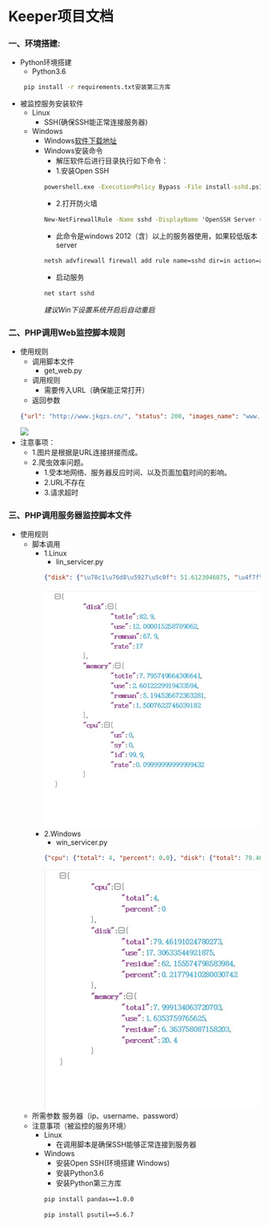 # Keeper项目文档
### 一、环境搭建:
- Python环境搭建
    - Python3.6   
    ```cmd 
     pip install -r requirements.txt安装第三方库
    ```
- 被监控服务安装软件
    - Linux 
        - SSH(确保SSH能正常连接服务器)
    - Windows
        - Windows[软件下载地址](https://github.com/PowerShell/Win32-OpenSSH/releases)
        - Windows安装命令
            - 解压软件后进行目录执行如下命令：
            - 1.安装Open SSH
            ```cmd
            powershell.exe -ExecutionPolicy Bypass -File install-sshd.ps1
            ```
            - 2.打开防火墙
            ```cmd
            New-NetFirewallRule -Name sshd -DisplayName 'OpenSSH Server (sshd)' -Enabled True -Direction Inbound -Protocol TCP -Action Allow -LocalPort 22
            ```
            - 此命令是windows 2012（含）以上的服务器使用，如果较低版本server
            ```cmd
            netsh advfirewall firewall add rule name=sshd dir=in action=allow protocol=TCP localport=22
            ```
            - 启动服务
            ```cmd
            net start sshd
            ```
            *建议Win下设置系统开启后自动重启*
### 二、PHP调用Web监控脚本规则
- 使用规则
    - 调用脚本文件
        - get_web.py
    - 调用规则
        - 需要传入URL（确保能正常打开）
    - 返回参数
    ```json
    {"url": "http://www.jkqzs.cn/", "status": 200, "images_name": "www.jkqzs.cn.png", "err_list": {"title": null, "err_content": null}}
    ```
  ![](https://github.com/TianJin85/python/master/app/images/Snipaste_2020-02-17_11-28-50.jpg)
- 注意事项：
    - 1.图片是根据是URL连接拼接而成。
    - 2.爬虫效率问题。
        - 1.受本地网络、服务器反应时间、以及页面加载时间的影响。
        - 2.URL不存在
        - 3.请求超时

### 三、PHP调用服务器监控脚本文件
- 使用规则
    - 脚本调用
        - 1.Linux
            - lin_servicer.py
            ```json
            {"disk": {"\u78c1\u76d8\u5927\u5c0f": 51.6123046875, "\u4f7f\u7528\u5927\u5c0f": 39.6064453125, "\u672a\u7528\u5927\u5c0f": 9.30578842163086, "\u4f7f\u7528\u7387": 28}, "memory": {"\u5185\u5b58\u603b\u91cf": 0.96240234375, "\u4f7f\u7528\u5185\u5b58": 0.5219879150390625, "\u7a7a\u95f2\u5185\u5b58": 0.18045806884765625, "\u4f7f\u7528\u7387": 5.3331078510125565}, "cpu": {"\u7528\u6237\u5360\u7528": 0.7, "\u5185\u6838\u5360\u7528": 0.5, "\u7a7a\u95f2\u7a7a\u95f4": 98.5, "\u4f7f\u7528\u7387": 1.5}}      
            ```
            ![Linux服务器资源返回格式](app/images/Snipaste_2020-02-13_16-36-19.jpg)
        - 2.Windows
            - win_servicer.py
            ```json
            {"cpu": {"total": 4, "percent": 0.0}, "disk": {"total": 79.46191024780273, "use": 17.30633544921875, "residue": 62.155574798583984, "percent": 0.21779410280030742}, "memory": {"total": 7.999134063720703, "use": 1.6353759765625, "residue": 6.363758087158203, "percent": 20.4}}          
            ```
            ![Linux服务器资源返回格式](app/images/Snipaste_2020-02-17_10-43-54.jpg)
    - 所需参数
        服务器（ip、username、password）
    - 注意事项（被监控的服务环境）
        - Linux    
            - 在调用脚本是确保SSH能够正常连接到服务器
        - Windows
            - 安装Open SSH(环境搭建 Windows)
            - 安装Python3.6
            - 安装Python第三方库
            ```cmd
            pip install pandas==1.0.0
            ```
            ```cmd
            pip install psutil==5.6.7
            ```

    
   

